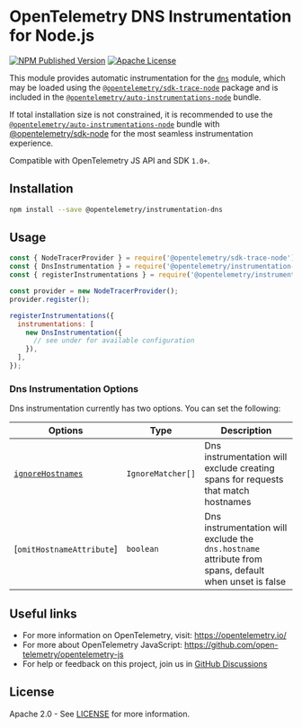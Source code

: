 # OpenTelemetry DNS Instrumentation for Node.js

[![NPM Published Version][npm-img]][npm-url]
[![Apache License][license-image]][license-image]

This module provides automatic instrumentation for the [`dns`](http://nodejs.org/dist/latest/docs/api/dns.html) module, which may be loaded using the [`@opentelemetry/sdk-trace-node`](https://github.com/open-telemetry/opentelemetry-js/tree/main/packages/opentelemetry-sdk-trace-node) package and is included in the [`@opentelemetry/auto-instrumentations-node`](https://www.npmjs.com/package/@opentelemetry/auto-instrumentations-node) bundle.

If total installation size is not constrained, it is recommended to use the [`@opentelemetry/auto-instrumentations-node`](https://www.npmjs.com/package/@opentelemetry/auto-instrumentations-node) bundle with [@opentelemetry/sdk-node](`https://www.npmjs.com/package/@opentelemetry/sdk-node`) for the most seamless instrumentation experience.

Compatible with OpenTelemetry JS API and SDK `1.0+`.

## Installation

```bash
npm install --save @opentelemetry/instrumentation-dns
```

## Usage

```js
const { NodeTracerProvider } = require('@opentelemetry/sdk-trace-node');
const { DnsInstrumentation } = require('@opentelemetry/instrumentation-dns');
const { registerInstrumentations } = require('@opentelemetry/instrumentation');

const provider = new NodeTracerProvider();
provider.register();

registerInstrumentations({
  instrumentations: [
    new DnsInstrumentation({
      // see under for available configuration
    }),
  ],
});
```

### Dns Instrumentation Options

Dns instrumentation currently has two options. You can set the following:

| Options | Type | Description |
| ------- | ---- | ----------- |
| [`ignoreHostnames`](https://github.com/open-telemetry/opentelemetry-js-contrib/blob/main/plugins/node/opentelemetry-instrumentation-dns/src/types.ts#L99) | `IgnoreMatcher[]` | Dns instrumentation will exclude creating spans for requests that match hostnames |
| [`omitHostnameAttribute`] | `boolean` | Dns instrumentation will exclude the `dns.hostname` attribute from spans, default when unset is false |

## Useful links

- For more information on OpenTelemetry, visit: <https://opentelemetry.io/>
- For more about OpenTelemetry JavaScript: <https://github.com/open-telemetry/opentelemetry-js>
- For help or feedback on this project, join us in [GitHub Discussions][discussions-url]

## License

Apache 2.0 - See [LICENSE][license-url] for more information.

[discussions-url]: https://github.com/open-telemetry/opentelemetry-js/discussions
[license-url]: https://github.com/open-telemetry/opentelemetry-js-contrib/blob/main/LICENSE
[license-image]: https://img.shields.io/badge/license-Apache_2.0-green.svg?style=flat
[npm-url]: https://www.npmjs.com/package/@opentelemetry/instrumentation-dns
[npm-img]: https://badge.fury.io/js/%40opentelemetry%2Finstrumentation-dns.svg
